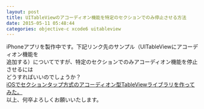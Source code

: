 ```yaml
---
layout: post
title: UITableViewのアコーディオン機能を特定のセクションでのみ停止させる方法
date: 2015-05-11 05:48:44
categories: objective-c xcode6 uitableview
---
```

<p>iPhoneアプリを製作中です。下記リンク先のサンプル（UITableViewにアコーディオン機能を<br>
追加する）についてですが、特定のセクションでのみアコーディオン機能を停止させるには<br>
どうすればいいのでしょうか？<br>
<a href="http://jtaka1012.hatenablog.com/entry/2015/03/16/075734" rel="nofollow">iOSでセクションタップ方式のアコーディオン型TableViewライブラリを作ってみた。</a><br>
以上、何卒よろしくお願いいたします。</p>
